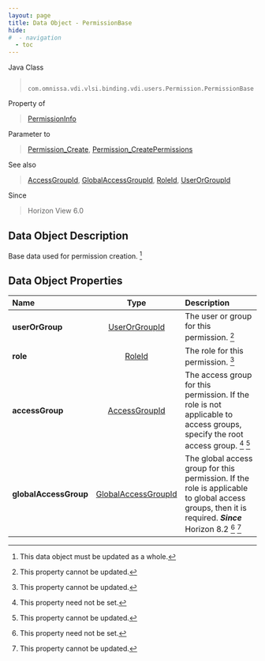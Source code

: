 ```yaml
---
layout: page
title: Data Object - PermissionBase
hide:
#  - navigation
  - toc
---
```






Java Class
> ` com.omnissa.vdi.vlsi.binding.vdi.users.Permission.PermissionBase`

Property of
> [PermissionInfo](vdi.users.Permission.PermissionInfo.md#field_detail)

Parameter to
> [Permission_Create](vdi.users.Permission.md#create), [Permission_CreatePermissions](vdi.users.Permission.md#createPermissions)

See also
> [AccessGroupId](vdi.entity.AccessGroupId.md), [GlobalAccessGroupId](vdi.entity.GlobalAccessGroupId.md), [RoleId](vdi.entity.RoleId.md), [UserOrGroupId](vdi.entity.UserOrGroupId.md)

Since
> Horizon View 6.0


## Data Object Description

Base data used for permission creation.
 [^167]



## Data Object Properties

 Name | Type | Description
:---|:---:|:---
**userOrGroup**| [UserOrGroupId](vdi.entity.UserOrGroupId.md)|  The user or group for this permission. [^2]
**role**| [RoleId](vdi.entity.RoleId.md)|  The role for this permission. [^2]
**accessGroup**| [AccessGroupId](vdi.entity.AccessGroupId.md)|  The access group for this permission. If the role is not applicable to access groups, specify the root access group. [^1] [^2]
**globalAccessGroup**| [GlobalAccessGroupId](vdi.entity.GlobalAccessGroupId.md)|  The global access group for this permission. If the role is applicable to global access groups, then it is required.  **_Since_** Horizon 8.2 [^1] [^2]


 


[^1]: This property need not be set.
[^2]: This property cannot be updated.
[^167]: This data object must be updated as a whole.